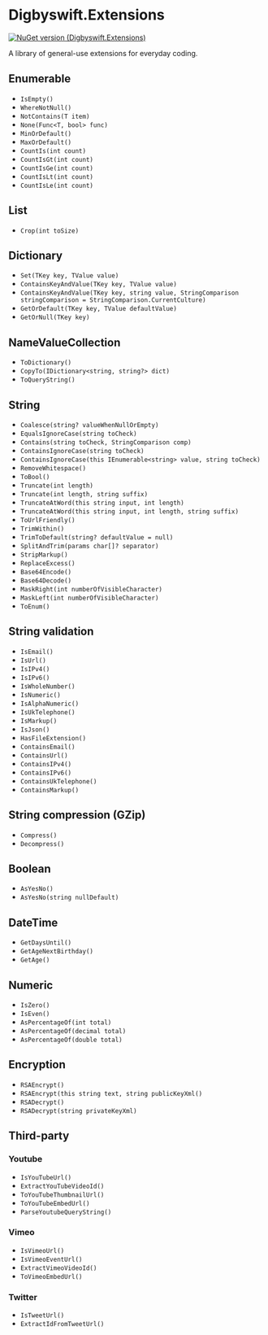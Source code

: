 # Digbyswift.Extensions

[![NuGet version (Digbyswift.Extensions)](https://img.shields.io/nuget/v/Digbyswift.Extensions.svg)](https://www.nuget.org/packages/Digbyswift.Extensions/)

A library of general-use extensions for everyday coding.

## Enumerable

- `IsEmpty()`
- `WhereNotNull()`
- `NotContains(T item)`
- `None(Func<T, bool> func)`
- `MinOrDefault()`
- `MaxOrDefault()`
- `CountIs(int count)`
- `CountIsGt(int count)`
- `CountIsGe(int count)`
- `CountIsLt(int count)`
- `CountIsLe(int count)`

## List

- `Crop(int toSize)`

## Dictionary

- `Set(TKey key, TValue value)`
- `ContainsKeyAndValue(TKey key, TValue value)`
- `ContainsKeyAndValue(TKey key, string value, StringComparison stringComparison = StringComparison.CurrentCulture)`
- `GetOrDefault(TKey key, TValue defaultValue)`
- `GetOrNull(TKey key)`

## NameValueCollection

- `ToDictionary()`
- `CopyTo(IDictionary<string, string?> dict)`
- `ToQueryString()`

## String

- `Coalesce(string? valueWhenNullOrEmpty)`
- `EqualsIgnoreCase(string toCheck)`
- `Contains(string toCheck, StringComparison comp)`
- `ContainsIgnoreCase(string toCheck)`
- `ContainsIgnoreCase(this IEnumerable<string> value, string toCheck)`
- `RemoveWhitespace()`
- `ToBool()`
- `Truncate(int length)`
- `Truncate(int length, string suffix)`
- `TruncateAtWord(this string input, int length)`
- `TruncateAtWord(this string input, int length, string suffix)`
- `ToUrlFriendly()`
- `TrimWithin()`
- `TrimToDefault(string? defaultValue = null)`
- `SplitAndTrim(params char[]? separator)`
- `StripMarkup()`
- `ReplaceExcess()`
- `Base64Encode()`
- `Base64Decode()`
- `MaskRight(int numberOfVisibleCharacter)`
- `MaskLeft(int numberOfVisibleCharacter)`
- `ToEnum()`

## String validation

- `IsEmail()`
- `IsUrl()`
- `IsIPv4()`
- `IsIPv6()`
- `IsWholeNumber()`
- `IsNumeric()`
- `IsAlphaNumeric()`
- `IsUkTelephone()`
- `IsMarkup()`
- `IsJson()`
- `HasFileExtension()`
- `ContainsEmail()`
- `ContainsUrl()`
- `ContainsIPv4()`
- `ContainsIPv6()`
- `ContainsUkTelephone()`
- `ContainsMarkup()`

## String compression (GZip)

- `Compress()`
- `Decompress()`

## Boolean

- `AsYesNo()`
- `AsYesNo(string nullDefault)`

## DateTime

- `GetDaysUntil()`
- `GetAgeNextBirthday()`
- `GetAge()`

## Numeric

- `IsZero()`
- `IsEven()`
- `AsPercentageOf(int total)`
- `AsPercentageOf(decimal total)`
- `AsPercentageOf(double total)`

## Encryption

- `RSAEncrypt()`
- `RSAEncrypt(this string text, string publicKeyXml()`
- `RSADecrypt()`
- `RSADecrypt(string privateKeyXml)`

## Third-party

### Youtube

- `IsYouTubeUrl()`
- `ExtractYouTubeVideoId()`
- `ToYouTubeThumbnailUrl()`
- `ToYouTubeEmbedUrl()`
- `ParseYoutubeQueryString()`

### Vimeo

- `IsVimeoUrl()`
- `IsVimeoEventUrl()`
- `ExtractVimeoVideoId()`
- `ToVimeoEmbedUrl()`

### Twitter

- `IsTweetUrl()`
- `ExtractIdFromTweetUrl()`